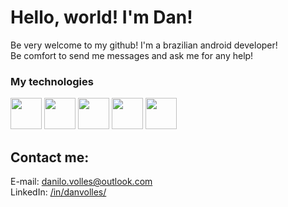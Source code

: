 # Hello, world! I'm Dan!
Be very welcome to my github! I'm a brazilian android developer! <br>
Be comfort to send me messages and ask me for any help! <br>

### My technologies
<img src= "https://cdn.jsdelivr.net/gh/devicons/devicon/icons/git/git-original.svg"                       width=50 height=50/>   <!-- Git -->
<img src= "https://cdn.jsdelivr.net/gh/devicons/devicon/icons/androidstudio/androidstudio-original.svg"   width=50 height=50/>   <!-- Android Studio -->
<img src= "https://cdn.jsdelivr.net/gh/devicons/devicon/icons/android/android-plain.svg"                  width=50 height=50/>   <!-- Android -->
<img src= "https://cdn.jsdelivr.net/gh/devicons/devicon/icons/java/java-original.svg"                     width=50 height=50/>   <!-- Java -->
<img src= "https://cdn.jsdelivr.net/gh/devicons/devicon/icons/kotlin/kotlin-original.svg"                 width=50 height=50/>   <!-- Kotlin -->

## Contact me:
E-mail: danilo.volles@outlook.com <br>
LinkedIn: [/in/danvolles/](https://www.linkedin.com/in/danvolles/)

